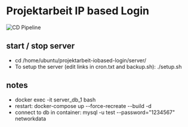 # Projektarbeit IP based Login
![CD Pipeline](https://github.com/SiggiSigmann/projektarbeit-iobased-login/workflows/CD/badge.svg)
## start / stop server
* cd /home/ubuntu/projektarbeit-iobased-login/server/
* To setup the server (edit links in cron.txt and backup.sh): ./setup.sh

## notes
* docker exec -it server_db_1 bash
* restart: docker-compose up --force-recreate --build -d
* connect to db in container: mysql -u test --password="1234567" networkdata
